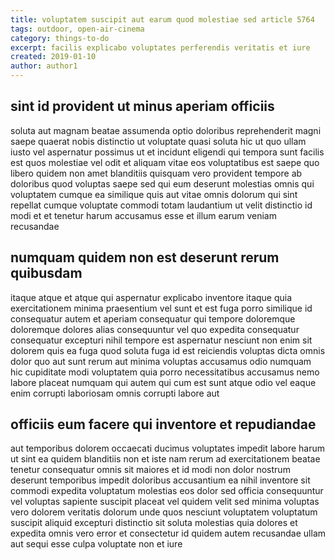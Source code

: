 ```yaml
---
title: voluptatem suscipit aut earum quod molestiae sed article 5764
tags: outdoor, open-air-cinema
category: things-to-do
excerpt: facilis explicabo voluptates perferendis veritatis et iure
created: 2019-01-10
author: author1
---
```


## sint id provident ut minus aperiam officiis

soluta aut magnam beatae assumenda optio doloribus reprehenderit magni saepe quaerat nobis distinctio ut voluptate quasi soluta hic ut quo ullam iusto vel aspernatur possimus ut et incidunt eligendi qui tempora sunt facilis est quos molestiae vel odit et aliquam vitae eos voluptatibus est saepe quo libero quidem non amet blanditiis quisquam vero provident tempore ab doloribus quod voluptas saepe sed qui eum deserunt molestias omnis qui voluptatem cumque ea similique quis aut vitae omnis dolorum qui sint repellat cumque voluptate commodi totam laudantium ut velit distinctio id modi et et tenetur harum accusamus esse et illum earum veniam recusandae

## numquam quidem non est deserunt rerum quibusdam

itaque atque et atque qui aspernatur explicabo inventore itaque quia exercitationem minima praesentium vel sunt et est fuga porro similique id consequatur autem et aperiam consequatur qui tempore doloremque doloremque dolores alias consequuntur vel quo expedita consequatur consequatur excepturi nihil tempore est aspernatur nesciunt non enim sit dolorem quis ea fuga quod soluta fuga id est reiciendis voluptas dicta omnis dolor quo aut sunt rerum aut minima voluptas accusamus odio numquam hic cupiditate modi voluptatem quia porro necessitatibus accusamus nemo labore placeat numquam qui autem qui cum est sunt atque odio vel eaque enim corrupti laboriosam omnis corrupti labore aut

## officiis eum facere qui inventore et repudiandae

aut temporibus dolorem occaecati ducimus voluptates impedit labore harum ut sint ea quidem blanditiis non et iste nam rerum ad exercitationem beatae tenetur consequatur omnis sit maiores et id modi non dolor nostrum deserunt temporibus impedit doloribus accusantium ea nihil inventore sit commodi expedita voluptatum molestias eos dolor sed officia consequuntur vel voluptas sapiente suscipit placeat vel quidem velit sed minima voluptas vero dolorem veritatis dolorum unde quos nesciunt voluptatem voluptatum suscipit aliquid excepturi distinctio sit soluta molestias quia dolores et expedita omnis vero error et consectetur id quidem autem recusandae ullam aut sequi esse culpa voluptate non et iure

